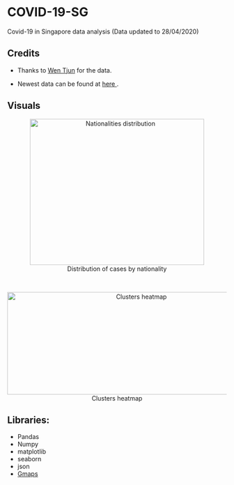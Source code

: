 
# COVID-19-SG

Covid-19 in Singapore data analysis (Data updated to 28/04/2020)


## Credits
- Thanks to <a href="https://github.com/wentjun"> Wen Tjun</a> for the data.

- Newest data can be found at <a href="https://github.com/wentjun/covid-19-sg/tree/master/src/data" title="data">here </a>.


## Visuals
<p align = 'center' >
<img width= "400" height = "335" align="center" src="https://i.imgur.com/BwWQfBv.png" alt="Nationalities distribution">
<br>
Distribution of cases by nationality
</p>
<br>

<p align = 'center' >
<img width= "600" height = "235" align="center" src="https://i.imgur.com/4hIPLDV.png" alt="Clusters heatmap">
<br>
Clusters heatmap 
</p>

## Libraries:
- Pandas
- Numpy
- matplotlib
- seaborn
- json
- [Gmaps](https://github.com/pbugnion/gmaps)


